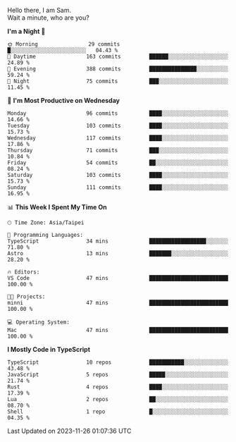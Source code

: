 Hello there, I am Sam.  
Wait a minute, who are you?
  
<!--START_SECTION:waka-->
**I'm a Night 🦉** 

```text
🌞 Morning                29 commits          █░░░░░░░░░░░░░░░░░░░░░░░░   04.43 % 
🌆 Daytime                163 commits         ██████░░░░░░░░░░░░░░░░░░░   24.89 % 
🌃 Evening                388 commits         ███████████████░░░░░░░░░░   59.24 % 
🌙 Night                  75 commits          ███░░░░░░░░░░░░░░░░░░░░░░   11.45 % 
```
📅 **I'm Most Productive on Wednesday** 

```text
Monday                   96 commits          ████░░░░░░░░░░░░░░░░░░░░░   14.66 % 
Tuesday                  103 commits         ████░░░░░░░░░░░░░░░░░░░░░   15.73 % 
Wednesday                117 commits         ████░░░░░░░░░░░░░░░░░░░░░   17.86 % 
Thursday                 71 commits          ███░░░░░░░░░░░░░░░░░░░░░░   10.84 % 
Friday                   54 commits          ██░░░░░░░░░░░░░░░░░░░░░░░   08.24 % 
Saturday                 103 commits         ████░░░░░░░░░░░░░░░░░░░░░   15.73 % 
Sunday                   111 commits         ████░░░░░░░░░░░░░░░░░░░░░   16.95 % 
```


📊 **This Week I Spent My Time On** 

```text
🕑︎ Time Zone: Asia/Taipei

💬 Programming Languages: 
TypeScript               34 mins             ██████████████████░░░░░░░   71.80 % 
Astro                    13 mins             ███████░░░░░░░░░░░░░░░░░░   28.20 % 

🔥 Editors: 
VS Code                  47 mins             █████████████████████████   100.00 % 

🐱‍💻 Projects: 
minni                    47 mins             █████████████████████████   100.00 % 

💻 Operating System: 
Mac                      47 mins             █████████████████████████   100.00 % 
```

**I Mostly Code in TypeScript** 

```text
TypeScript               10 repos            ███████████░░░░░░░░░░░░░░   43.48 % 
JavaScript               5 repos             █████░░░░░░░░░░░░░░░░░░░░   21.74 % 
Rust                     4 repos             ████░░░░░░░░░░░░░░░░░░░░░   17.39 % 
Lua                      2 repos             ██░░░░░░░░░░░░░░░░░░░░░░░   08.70 % 
Shell                    1 repo              █░░░░░░░░░░░░░░░░░░░░░░░░   04.35 % 
```




 Last Updated on 2023-11-26 01:07:36 UTC
<!--END_SECTION:waka-->
